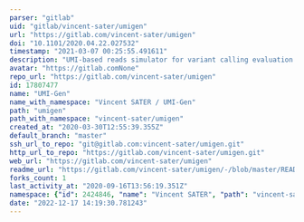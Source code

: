 ```yaml
---
parser: "gitlab"
uid: "gitlab/vincent-sater/umigen"
url: "https://gitlab.com/vincent-sater/umigen"
doi: "10.1101/2020.04.22.027532"
timestamp: "2021-03-07 00:25:55.491611"
description: "UMI-based reads simulator for variant calling evaluation in paired-end sequencing NGS libraries"
avatar: "https://gitlab.comNone"
repo_url: "https://gitlab.com/vincent-sater/umigen"
id: 17807477
name: "UMI-Gen"
name_with_namespace: "Vincent SATER / UMI-Gen"
path: "umigen"
path_with_namespace: "vincent-sater/umigen"
created_at: "2020-03-30T12:55:39.355Z"
default_branch: "master"
ssh_url_to_repo: "git@gitlab.com:vincent-sater/umigen.git"
http_url_to_repo: "https://gitlab.com/vincent-sater/umigen.git"
web_url: "https://gitlab.com/vincent-sater/umigen"
readme_url: "https://gitlab.com/vincent-sater/umigen/-/blob/master/README.md"
forks_count: 1
last_activity_at: "2020-09-16T13:56:19.351Z"
namespace: {"id": 2424846, "name": "Vincent SATER", "path": "vincent-sater", "kind": "user", "full_path": "vincent-sater", "parent_id": null, "avatar_url": "https://secure.gravatar.com/avatar/d9fc92fe0b2320d7499e5fcc62a52336?s=80&d=identicon", "web_url": "https://gitlab.com/vincent-sater"}
date: "2022-12-17 14:19:30.781243"
---
```

